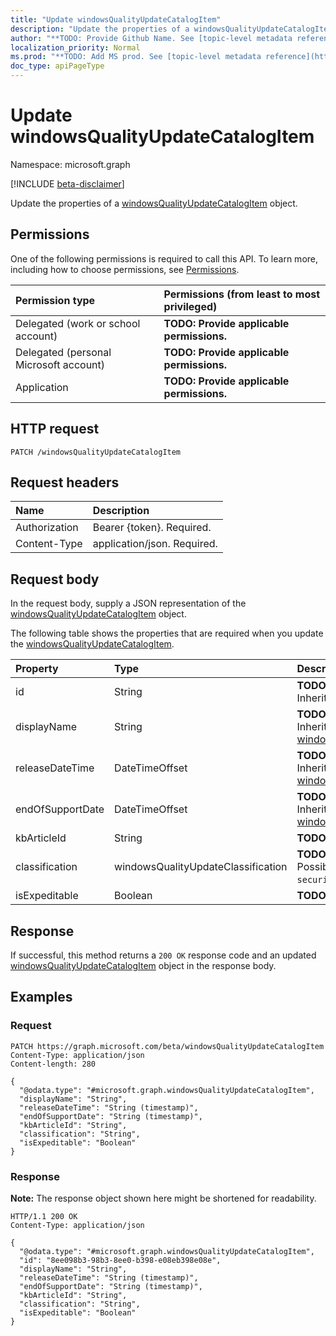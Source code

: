```yaml
---
title: "Update windowsQualityUpdateCatalogItem"
description: "Update the properties of a windowsQualityUpdateCatalogItem object."
author: "**TODO: Provide Github Name. See [topic-level metadata reference](https://msgo.azurewebsites.net/add/document/guidelines/metadata.html#topic-level-metadata)**"
localization_priority: Normal
ms.prod: "**TODO: Add MS prod. See [topic-level metadata reference](https://msgo.azurewebsites.net/add/document/guidelines/metadata.html#topic-level-metadata)**"
doc_type: apiPageType
---
```


# Update windowsQualityUpdateCatalogItem
Namespace: microsoft.graph

[!INCLUDE [beta-disclaimer](../../includes/beta-disclaimer.md)]

Update the properties of a [windowsQualityUpdateCatalogItem](../resources/intune-windowsqualityupdatecatalogitem.md) object.

## Permissions
One of the following permissions is required to call this API. To learn more, including how to choose permissions, see [Permissions](/graph/permissions-reference).

|Permission type|Permissions (from least to most privileged)|
|:---|:---|
|Delegated (work or school account)|**TODO: Provide applicable permissions.**|
|Delegated (personal Microsoft account)|**TODO: Provide applicable permissions.**|
|Application|**TODO: Provide applicable permissions.**|

## HTTP request

<!-- {
  "blockType": "ignored"
}
-->
``` http
PATCH /windowsQualityUpdateCatalogItem
```

## Request headers
|Name|Description|
|:---|:---|
|Authorization|Bearer {token}. Required.|
|Content-Type|application/json. Required.|

## Request body
In the request body, supply a JSON representation of the [windowsQualityUpdateCatalogItem](../resources/intune-windowsqualityupdatecatalogitem.md) object.

The following table shows the properties that are required when you update the [windowsQualityUpdateCatalogItem](../resources/intune-windowsqualityupdatecatalogitem.md).

|Property|Type|Description|
|:---|:---|:---|
|id|String|**TODO: Add Description** Inherited from [entity](../resources/entity.md)|
|displayName|String|**TODO: Add Description** Inherited from [windowsUpdateCatalogItem](../resources/intune-windowsupdatecatalogitem.md)|
|releaseDateTime|DateTimeOffset|**TODO: Add Description** Inherited from [windowsUpdateCatalogItem](../resources/intune-windowsupdatecatalogitem.md)|
|endOfSupportDate|DateTimeOffset|**TODO: Add Description** Inherited from [windowsUpdateCatalogItem](../resources/intune-windowsupdatecatalogitem.md)|
|kbArticleId|String|**TODO: Add Description**|
|classification|windowsQualityUpdateClassification|**TODO: Add Description**. Possible values are: `all`, `security`, `nonSecurity`.|
|isExpeditable|Boolean|**TODO: Add Description**|



## Response

If successful, this method returns a `200 OK` response code and an updated [windowsQualityUpdateCatalogItem](../resources/intune-windowsqualityupdatecatalogitem.md) object in the response body.

## Examples

### Request
<!-- {
  "blockType": "request",
  "name": "update_windowsqualityupdatecatalogitem"
}
-->
``` http
PATCH https://graph.microsoft.com/beta/windowsQualityUpdateCatalogItem
Content-Type: application/json
Content-length: 280

{
  "@odata.type": "#microsoft.graph.windowsQualityUpdateCatalogItem",
  "displayName": "String",
  "releaseDateTime": "String (timestamp)",
  "endOfSupportDate": "String (timestamp)",
  "kbArticleId": "String",
  "classification": "String",
  "isExpeditable": "Boolean"
}
```


### Response
**Note:** The response object shown here might be shortened for readability.
<!-- {
  "blockType": "response",
  "truncated": true
}
-->
``` http
HTTP/1.1 200 OK
Content-Type: application/json

{
  "@odata.type": "#microsoft.graph.windowsQualityUpdateCatalogItem",
  "id": "8ee098b3-98b3-8ee0-b398-e08eb398e08e",
  "displayName": "String",
  "releaseDateTime": "String (timestamp)",
  "endOfSupportDate": "String (timestamp)",
  "kbArticleId": "String",
  "classification": "String",
  "isExpeditable": "Boolean"
}
```

